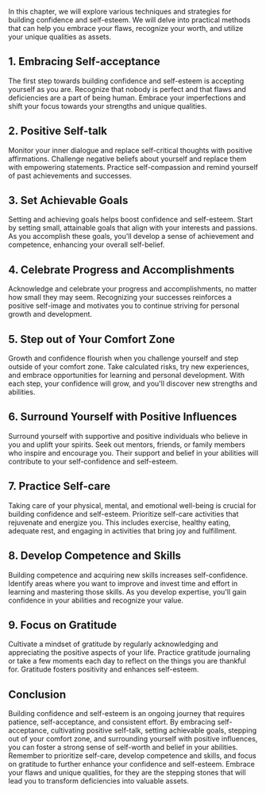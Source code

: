 
In this chapter, we will explore various techniques and strategies for building confidence and self-esteem. We will delve into practical methods that can help you embrace your flaws, recognize your worth, and utilize your unique qualities as assets.

## 1. Embracing Self-acceptance

The first step towards building confidence and self-esteem is accepting yourself as you are. Recognize that nobody is perfect and that flaws and deficiencies are a part of being human. Embrace your imperfections and shift your focus towards your strengths and unique qualities.

## 2. Positive Self-talk

Monitor your inner dialogue and replace self-critical thoughts with positive affirmations. Challenge negative beliefs about yourself and replace them with empowering statements. Practice self-compassion and remind yourself of past achievements and successes.

## 3. Set Achievable Goals

Setting and achieving goals helps boost confidence and self-esteem. Start by setting small, attainable goals that align with your interests and passions. As you accomplish these goals, you'll develop a sense of achievement and competence, enhancing your overall self-belief.

## 4. Celebrate Progress and Accomplishments

Acknowledge and celebrate your progress and accomplishments, no matter how small they may seem. Recognizing your successes reinforces a positive self-image and motivates you to continue striving for personal growth and development.

## 5. Step out of Your Comfort Zone

Growth and confidence flourish when you challenge yourself and step outside of your comfort zone. Take calculated risks, try new experiences, and embrace opportunities for learning and personal development. With each step, your confidence will grow, and you'll discover new strengths and abilities.

## 6. Surround Yourself with Positive Influences

Surround yourself with supportive and positive individuals who believe in you and uplift your spirits. Seek out mentors, friends, or family members who inspire and encourage you. Their support and belief in your abilities will contribute to your self-confidence and self-esteem.

## 7. Practice Self-care

Taking care of your physical, mental, and emotional well-being is crucial for building confidence and self-esteem. Prioritize self-care activities that rejuvenate and energize you. This includes exercise, healthy eating, adequate rest, and engaging in activities that bring joy and fulfillment.

## 8. Develop Competence and Skills

Building competence and acquiring new skills increases self-confidence. Identify areas where you want to improve and invest time and effort in learning and mastering those skills. As you develop expertise, you'll gain confidence in your abilities and recognize your value.

## 9. Focus on Gratitude

Cultivate a mindset of gratitude by regularly acknowledging and appreciating the positive aspects of your life. Practice gratitude journaling or take a few moments each day to reflect on the things you are thankful for. Gratitude fosters positivity and enhances self-esteem.

**Conclusion**
--------------

Building confidence and self-esteem is an ongoing journey that requires patience, self-acceptance, and consistent effort. By embracing self-acceptance, cultivating positive self-talk, setting achievable goals, stepping out of your comfort zone, and surrounding yourself with positive influences, you can foster a strong sense of self-worth and belief in your abilities. Remember to prioritize self-care, develop competence and skills, and focus on gratitude to further enhance your confidence and self-esteem. Embrace your flaws and unique qualities, for they are the stepping stones that will lead you to transform deficiencies into valuable assets.
